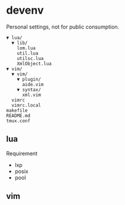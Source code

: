 # devenv

Personal settings, not for public consumption.

    ▼ lua/
      ▼ lib/
        lom.lua
        util.lua
        utilsc.lua
        XmlObject.lua
    ▼ vim/
      ▼ vim/
        ▼ plugin/
          aide.vim
        ▼ syntax/
          xml.vim
      vimrc
      vimrc.local
    makefile
    README.md
    tmux.conf

## lua

Requirement
- lxp
- posix
- pool

## vim

